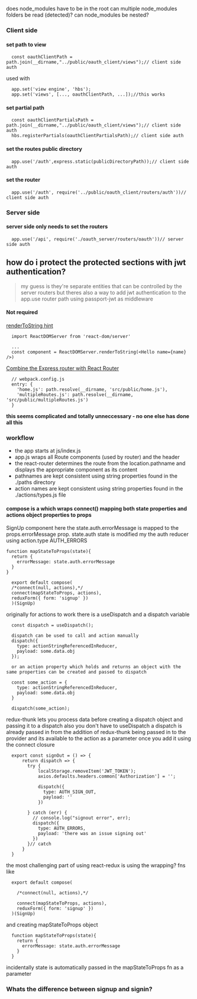 

does node_modules have to be in the root
can multiple node_modules folders be read (detected)?
can node_modules be nested?

### Client side

#### set path to view
```
  const oauthClientPath = path.join(__dirname,"../public/oauth_client/views");// client side auth

```
used with
```
  app.set('view engine', 'hbs');
  app.set('views', [..., oauthClientPath, ...]);//this works
```

#### set partial path
```
  const oauthClientPartialsPath = path.join(__dirname,"../public/oauth_client/views");// client side auth
  hbs.registerPartials(oauthClientPartialsPath);// client side auth
```

#### set the routes public directory
```
  app.use('/auth',express.static(publicDirectoryPath));// client side auth
```

#### set the router
```
  app.use('/auth', require('../public/oauth_client/routers/auth'))// client side auth
```


### Server side

#### server side only needs to set the routers
```
  app.use('/api', require('./oauth_server/routers/oauth'))// server side auth
```

## how do i protect the protected sections with jwt authentication?
> my guess is they're separate entities that can be controlled by the server routers but theres also a way to add jwt authentication to the app.use router path using passport-jwt as middleware


#### Not required
[renderToString hint](https://dev.to/marvelouswololo/how-to-server-side-render-react-hydrate-it-on-the-client-and-combine-client-and-server-routes-1a3p)   
```
  import ReactDOMServer from 'react-dom/server'

  ...
  const component = ReactDOMServer.renderToString(<Hello name={name} />)
```
[Combine the Express router with React Router](https://dev.to/marvelouswololo/how-to-server-side-render-react-hydrate-it-on-the-client-and-combine-client-and-server-routes-1a3p)   
```
  // webpack.config.js
  entry: {
    'home.js': path.resolve(__dirname, 'src/public/home.js'),
    'multipleRoutes.js': path.resolve(__dirname, 'src/public/multipleRoutes.js')
  }
```
**this seems complicated and totally unneccessary - no one else has done all this**

### workflow

  - the app starts at js/index.js
  - app.js wraps all Route components (used by router) and the header
  - the react-router determines the route from the location.pathname and displays the appropriate component as its content
  - pathnames are kept consistent using string properties found in the ./paths directory
  - action names are kept consistent using string properties found in the ./actions/types.js file

#### compose is a  which wraps connect() mapping both state properties and actions object properties to props
SignUp component
here the state.auth.errorMessage is mapped to the props.errorMessage prop.
state.auth state is modified my the auth reducer using action.type AUTH_ERRORS
```
function mapStateToProps(state){
  return {
    errorMessage: state.auth.errorMessage
  }
}
```

```
  export default compose(
  /*connect(null, actions),*/
  connect(mapStateToProps, actions),
  reduxForm({ form: 'signup' })
  )(SignUp)
```

originally for actions to work there is a useDispatch and a dispatch variable
```
  const dispatch = useDispatch();

  dispatch can be used to call and action manually
  dispatch({
    type: actionStringReferencedInReducer,
    payload: some.data.obj
  });

  or an action property which holds and returns an object with the same properties can be created and passed to dispatch

  const some_action = {
    type: actionStringReferencedInReducer,
    payload: some.data.obj
  }

  dispatch(some_action);
```
redux-thunk lets you process data before creating a dispatch object and passing it to a dispatch
also you don't have to useDispatch a dispatch is already passed in from the addition of redux-thunk being passed in
to the provider and its available to the action as a parameter once you add it using the connect closure
```
  export const signOut = () => {
      return dispatch => {
        try {
            localStorage.removeItem('JWT_TOKEN');
            axios.defaults.headers.common['Authorization'] = '';

            dispatch({
              type: AUTH_SIGN_OUT,
              payload: ''
            })

        } catch (err) {
          // console.log("signout error", err);
          dispatch({
            type: AUTH_ERRORS,
            payload: 'there was an issue signing out'
          })
        }// catch
      }
  }
```

the most challenging part of using react-redux is using the wrapping? fns like
```
  export default compose(

    /*connect(null, actions),*/

    connect(mapStateToProps, actions),
    reduxForm({ form: 'signup' })
  )(SignUp)
```

and creating mapStateToProps object
```
  function mapStateToProps(state){
    return {
      errorMessage: state.auth.errorMessage
    }
  }
```
incidentally state is automatically passed in the mapStateToProps fn as a parameter

### Whats the difference between signup and signin?
